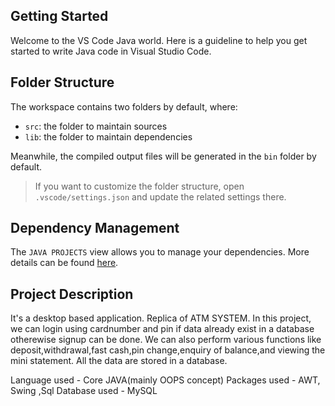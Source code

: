 ## Getting Started

Welcome to the VS Code Java world. Here is a guideline to help you get started to write Java code in Visual Studio Code.

## Folder Structure

The workspace contains two folders by default, where:

- `src`: the folder to maintain sources
- `lib`: the folder to maintain dependencies

Meanwhile, the compiled output files will be generated in the `bin` folder by default.

> If you want to customize the folder structure, open `.vscode/settings.json` and update the related settings there.

## Dependency Management

The `JAVA PROJECTS` view allows you to manage your dependencies. More details can be found [here](https://github.com/microsoft/vscode-java-dependency#manage-dependencies).

## Project Description

It's a desktop based application. Replica of ATM SYSTEM. In this project, we can login using cardnumber and pin if data already exist in a database otherewise signup can be done. We can also perform various functions like deposit,withdrawal,fast cash,pin change,enquiry of balance,and viewing the mini statement. All the data are stored in a database.

Language used - Core JAVA(mainly OOPS concept)
Packages used - AWT, Swing ,Sql
Database used - MySQL
